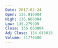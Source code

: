 ```yaml
---
Date: 2017-02-24
Open: 135.910004
High: 136.660004
Low: 135.279999
Close: 136.660004
Adj Close: 134.015015
Volume: 21776600
---
```

